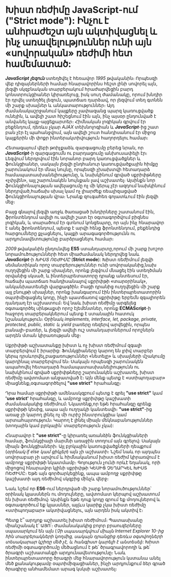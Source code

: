 # Խիստ ռեժիմը JavaScript-ում ("Strict mode"): Ինչու է անհրաժեշտ այն ակտիվացնել և ինչ առավելություններ ունի այն «սովորական» ռեժիմի հետ համեմատած:

**_JavaScript լեզուն_** ստեղծվել է հեռավոր _1995_ թվականին։ Որպեսզի վեբ դիզայներների համար հնարավորինս հեշտ լինի սովորել այն, լեզվի սկզբնական տարբերակում հրաժարվեցին բարդ կոնստրուկցիաներ կիրառելուց, իսկ սուղ ժամանակը, որում խնդիր էր դրվել ստեղծել լեզուն, պատճառ դարձավ, որ լեզվում տեղ գտնեն մի շարք սխալներ և անկատարություններ։ Այդ ժամանակաշրջանում կայքերը չափազանց պարզ կառուցվածք ունեյին, և ավելի շատ հիշեցնում էին այն, ինչ այսօր ընդունված է անվանել կայք-այցեքարտեր։ Հիմնական լոգիկան գրվում էր բեքենդում, դեռևս չկար _AJAX_ տեխնոլոգիան և **_JavaScript_**-ից շատ բան չէր էլ պահանջվում, այն ավելի շուտ հանդիսանում էր միջոց կայքերին մի փոքր ինտերակտիվություն հաղորդելու համար։

Հետագայում վեբի թռիչքաձև զարգացումը բերեց նրան, որ **_JavaScript_**-ի զարգացումն ու բարդացումը անխուսափելի էր։ Լեզվում ներդրվում էին նորանոր բարդ կառուցվածքներ և ֆունկցիաներ, սակայն լեզվի ընդհանուր կառուցվածքային հիմքը շարունակում էր մնալ նույնը, որպեսզի չխախտվի հետադարձ համապատասխանելիությունը, և նախկինում գրված սքրիփթները «չփլվեն», այլ շարունակեն նույնքան լավ աշխատել։ Այսինքն նոր ֆունկցիոնալության ավելացումը ոչ մի կերպ չէր ազդում նախկինում ներդրված,հաճախ սխալ կամ ոչ լիարժեք ռեալիզացված ֆունկցիոնալության վրա։ Նրանք զուգահեռ գոյատևում էին լեզվի մեջ։

Բայց գնալով լեզվի առջև ծառացած խնդիրները շատանում էին, ֆրոնտենդում ավելի ու ավելի շատ էր օգտագործվում բիզնես լոգիկան, և տարածում էր գտնում կոնցեպտը, որ այն ինչ հնարավոր է անել ֆրոնտենդում, պետք է արվի հենց ֆրոնտենդում, բեքենդից հարցումները քչացնելու, կայքի արագագործությունն ու արդյունավետությունը բարձրացնելու համար։

_2009_ թվականին ընդունվեց **ES5** ստանդարտը,որում մի շարք խոշոր նորամուծությունների հետ միաժամանակ ներդրվեց նաև **_JavaScript_**-ի _ԽԻՍՏ ՌԵԺԻՄԸ_ (**Strict mode**): Խիստ ռեժիմում լեզվի սեմանտիկան որոշ տարբերություններ ունի սովորականից,նախ ուղղվեցին մի շարք սխալներ, որոնք լեզվում մնացել էին ստեղծման օրվանից սկսած, և ինտերպրետատորը դրանք անտեսում էր, հաճախ պատճառ հանդիսանալով սքրիփթի «տարօրինակ», անկանխատեսելի վարքագծին։ Բացի դրանից ուղղվեցին մի շարք այլ բնույթի սխալներ, որոնք խանգարում էին ինտերպրետատորին օպտիմիզացնել կոդը, ինչի պատճառով սքրիփթը երբեմն զգալիորեն դանդաղ էր աշխատում։ Եվ նաև խիստ ռեժիմը արգելեց օգտագործել սինթաքսի որոշ էլեմենտներ, որոնք **ECMAScript**-ի հաջորդ տարբերակներում պետք է ստանային հատուկ նշանակություն։ Օրինակ _implements, interface, let, package, private, protected, public, static և yield_ բառերը ռեզերվ արվեցին, որպես բանալի-բառեր, և լեզվի ավելի ուշ ստանդարտներում որոշներն արդեն մտան կիրառության մեջ։

Սքրիփթի աշխատանքը խիստ և ոչ խիստ ռեժիմում զգալի տարբերվում է իրարից։ Ֆունկցիաները կարող են լրիվ տարբեր կերպ դրսևորվել,բացառություններ «նետելը» և սխալների մշակումը կարդինալ տարբերվում են։ Սակայն որպեսզի շարունակեն ապահովել հետադարձ համապատասխանելիությունն ու նախկինում գրված սքրիփթները շարունակեն աշխատել, խիստ ռեժիմը ավտոմատ անջատված է։ Այն մենք պետք է «ստիպողաբար» միացնենք,օգտագործելով **"use strict"** հրահանգը։

Դրա համար սքրիփթի ամենասկզբում պետք է գրել **"use strict"** կամ **'use strict'** հրահանգը, և ամբողջ սքրիփթը կաշխատի ժամանակակից ռեժիմում։ Նկատենք,որ եթե հրահանգը գրենք սքրիփթի կեսից, ապա այն ուղղակի կանտեսվի։ **"use strict"**-ից առաջ չի կարող լինել ոչ մի ուրիշ ինստրուկցիա կամ արտահայտություն։ Կարող է լինել միայն մեկնաբանություններ (տողային կամ բլոկային՝ տարբերություն չկա):

Հնարավոր է **"use strict"**-ը կիրառել առանձին ֆունկցիաների համար, ֆունկցիայի մարմնի առաջին տողում այն գրելով։ Սակայն միայն ֆունկցիաների։ Այլ բլոկային կառուցվածքների դեպքում (_օրինակ if else կամ ցիկլեր_) այն չի աշխատի։ Նշեմ նաև որ այդպես սովորաբար չի արվում և հիմնականում խիստ ռեժիմ կիրառվում է ամբողջ սքրիփթի նկատմամբ։ Գոյություն չունի որևէ եղանակ, որի միջոցով հնարավոր կլինի սքրիփթի ԿԵՍԻՑ ՉԵՂԱՐԿԵԼ ԽԻՍՏ ՌԵԺԻՄԸ։ Եթե այն գործարկեցինք, ապա ամբողջ սքրիփթը կաշխատի այդ ռեժիմով սկզբից մինչև վերջ։

Նաև նշեմ որ **ES6**-ում ներդրված մի շարք նորամուծություններ՝ օրինակ կլասսներն ու մոդուլները, ավտոմատ կերպով աշխատում են խիստ ռեժիմով։ Այսինքն եթե դուք կոդը գրում եք մոդուլներով և օգտագործում եք կլասսներ, այլևս կարիք չկա խիստ ռեժիմը «ստիպողաբար» ակտիվացնելու, այն արդեն իսկ ակտիվ է։

Պետք է՞ արդյոք աշխատել խիստ ռեժիմում։ Պատասխանը միանշանակ է՝ ԱՅՈ՛։ Ժամանակակից բոլոր բրաուզերները սպասարկում են այն (_Չի սպասարկվում միայն Internet Explorer 10-ից հին տարբերակների կողմից, սակայն դրանցից դեռևս օգտվողների տեսակարար կշիռը մեծ չէ, և հանգիստ կարելի է անտեսել_): Խիստ ռեժիմի օգտագործումը մեծացնում է թե՛ ծրագրավորողի և թե՛ ծրագրի աշխատանքի արդյունավետությունը։ Նաև ինտերպրետատորը ծրագրի մեջ հնարավորություն կստանա անել մեծ քանակությամբ օպտիմիզացիաներ, ինչի արդյունքում ձեր գրած ծրագիրը անհամեմատ արագ կսկսի աշխատել։
